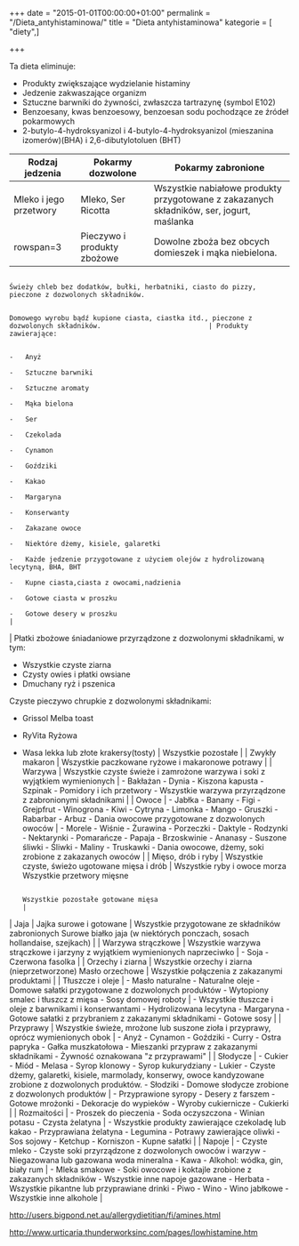 +++
date = "2015-01-01T00:00:00+01:00"
permalink = "/Dieta_antyhistaminowa/"
title = "Dieta antyhistaminowa"
kategorie = [ "diety",]

+++

Ta dieta eliminuje:

-   Produkty zwiększające wydzielanie histaminy
-   Jedzenie zakwaszające organizm
-   Sztuczne barwniki do żywności, zwłaszcza tartrazynę (symbol E102)
-   Benzoesany, kwas benzoesowy, benzoesan sodu pochodzące ze źródeł pokarmowych
-   2-butylo-4-hydroksyanizol i 4-butylo-4-hydroksyanizol (mieszanina izomerów)(BHA) i 2,6-dibutylotoluen (BHT)

| Rodzaj jedzenia                                                           | Pokarmy dozwolone                                                                                              | Pokarmy zabronione                                                                                                         |
|---------------------------------------------------------------------------|----------------------------------------------------------------------------------------------------------------|----------------------------------------------------------------------------------------------------------------------------|
| Mleko i jego przetwory                                                    | Mleko, Ser Ricotta                                                                                             | Wszystkie nabiałowe produkty przygotowane z zakazanych składników, ser, jogurt, maślanka                                   |
| rowspan=3| Pieczywo i produkty zbożowe                                    | Dowolne zboża bez obcych domieszek i mąka niebielona.

                                                                             Świeży chleb bez dodatków, bułki, herbatniki, ciasto do pizzy, pieczone z dozwolonych składników.

                                                                             Domowego wyrobu bądź kupione ciasta, ciastka itd., pieczone z dozwolonych składników.                           | Produkty zawierające:

                                                                                                                                                                                              -   Anyż
                                                                                                                                                                                              -   Sztuczne barwniki
                                                                                                                                                                                              -   Sztuczne aromaty
                                                                                                                                                                                              -   Mąka bielona
                                                                                                                                                                                              -   Ser
                                                                                                                                                                                              -   Czekolada
                                                                                                                                                                                              -   Cynamon
                                                                                                                                                                                              -   Goździki
                                                                                                                                                                                              -   Kakao
                                                                                                                                                                                              -   Margaryna
                                                                                                                                                                                              -   Konserwanty
                                                                                                                                                                                              -   Zakazane owoce
                                                                                                                                                                                              -   Niektóre dżemy, kisiele, galaretki
                                                                                                                                                                                              -   Każde jedzenie przygotowane z użyciem olejów z hydrolizowaną lecytyną, BHA, BHT
                                                                                                                                                                                              -   Kupne ciasta,ciasta z owocami,nadzienia
                                                                                                                                                                                              -   Gotowe ciasta w proszku
                                                                                                                                                                                              -   Gotowe desery w proszku                                                                                                 |
| Płatki zbożowe śniadaniowe przyrządzone z dozwolonymi składnikami, w tym:

 -   Wszystkie czyste ziarna
 -   Czysty owies i płatki owsiane
 -   Dmuchany ryż i pszenica

 Czyste pieczywo chrupkie z dozwolonymi składnikami:

 -   Grissol Melba toast
 -   RyVita Ryżowa
 -   Wasa lekka lub złote krakersy(tosty)                                   | Wszystkie pozostałe                                                                                            |
| Zwykły makaron                                                            | Wszystkie paczkowane ryżowe i makaronowe potrawy                                                               |
| Warzywa                                                                   | Wszystkie czyste świeże i zamrożone warzywa i soki z wyjątkiem wymienionych                                    | -   Bakłażan
                                                                                                                                                                                              -   Dynia
                                                                                                                                                                                              -   Kiszona kapusta
                                                                                                                                                                                              -   Szpinak
                                                                                                                                                                                              -   Pomidory i ich przetwory
                                                                                                                                                                                              -   Wszystkie warzywa przyrządzone z zabronionymi składnikami                                                               |
| Owoce                                                                     | -   Jabłka
                                                                             -   Banany
                                                                             -   Figi
                                                                             -   Grejpfrut
                                                                             -   Winogrona
                                                                             -   Kiwi
                                                                             -   Cytryna
                                                                             -   Limonka
                                                                             -   Mango
                                                                             -   Gruszki
                                                                             -   Rabarbar
                                                                             -   Arbuz
                                                                             -   Dania owocowe przygotowane z dozwolonych owoców                                                             | -   Morele
                                                                                                                                                                                              -   Wiśnie
                                                                                                                                                                                              -   Żurawina
                                                                                                                                                                                              -   Porzeczki
                                                                                                                                                                                              -   Daktyle
                                                                                                                                                                                              -   Rodzynki
                                                                                                                                                                                              -   Nektarynki
                                                                                                                                                                                              -   Pomarańcze
                                                                                                                                                                                              -   Papaja
                                                                                                                                                                                              -   Brzoskwinie
                                                                                                                                                                                              -   Ananasy
                                                                                                                                                                                              -   Suszone śliwki
                                                                                                                                                                                              -   Śliwki
                                                                                                                                                                                              -   Maliny
                                                                                                                                                                                              -   Truskawki
                                                                                                                                                                                              -   Dania owocowe, dżemy, soki zrobione z zakazanych owoców                                                                 |
| Mięso, drób i ryby                                                        | Wszystkie czyste, świeżo ugotowane mięsa i drób                                                                | Wszystkie ryby i owoce morza Wszystkie przetwory mięsne

                                                                                                                                                                                              Wszystkie pozostałe gotowane mięsa                                                                                          |
| Jaja                                                                      | Jajka surowe i gotowane                                                                                        | Wszystkie przygotowane ze składników zabronionych Surowe białko jaja (w niektórych ponczach, sosach hollandaise, szejkach) |
| Warzywa strączkowe                                                        | Wszystkie warzywa strączkowe i jarzyny z wyjątkiem wymienionych naprzeciwko                                    | -   Soja
                                                                                                                                                                                              -   Czerwona fasolka                                                                                                        |
| Orzechy i ziarna                                                          | Wszystkie orzechy i ziarna (nieprzetworzone) Masło orzechowe                                                   | Wszystkie połączenia z zakazanymi produktami                                                                               |
| Tłuszcze i oleje                                                          | -   Masło naturalne
                                                                             -   Naturalne oleje
                                                                             -   Domowe sałatki przygotowane z dozwolonych produktów
                                                                             -   Wytopiony smalec i tłuszcz z mięsa
                                                                             -   Sosy domowej roboty                                                                                         | -   Wszystkie tłuszcze i oleje z barwnikami i konserwantami
                                                                                                                                                                                              -   Hydrolizowana lecytyna
                                                                                                                                                                                              -   Margaryna
                                                                                                                                                                                              -   Gotowe sałatki z przybraniem z zakazanymi składnikami
                                                                                                                                                                                              -   Gotowe sosy                                                                                                             |
| Przyprawy                                                                 | Wszystkie świeże, mrożone lub suszone zioła i przyprawy, oprócz wymienionych obok                              | -   Anyż
                                                                                                                                                                                              -   Cynamon
                                                                                                                                                                                              -   Goździki
                                                                                                                                                                                              -   Curry
                                                                                                                                                                                              -   Ostra papryka
                                                                                                                                                                                              -   Gałka muszkatołowa
                                                                                                                                                                                              -   Mieszanki przypraw z zakazanymi składnikami
                                                                                                                                                                                              -   Żywność oznakowana "z przyprawami"                                                                                      |
| Słodycze                                                                  | -   Cukier
                                                                             -   Miód
                                                                             -   Melasa
                                                                             -   Syrop klonowy
                                                                             -   Syrop kukurydziany
                                                                             -   Lukier
                                                                             -   Czyste dżemy, galaretki, kisiele, marmolady, konserwy, owoce kandyzowane zrobione z dozwolonych produktów.
                                                                             -   Słodziki
                                                                             -   Domowe słodycze zrobione z dozwolonych produktów                                                            | -   Przyprawione syropy
                                                                                                                                                                                              -   Desery z farszem
                                                                                                                                                                                              -   Gotowe mrożonki
                                                                                                                                                                                              -   Dekoracje do wypieków
                                                                                                                                                                                              -   Wyroby cukiernicze
                                                                                                                                                                                              -   Cukierki                                                                                                                |
| Rozmaitości                                                               | -   Proszek do pieczenia
                                                                             -   Soda oczyszczona
                                                                             -   Winian potasu
                                                                             -   Czysta żelatyna                                                                                             | -   Wszystkie produkty zawierające czekoladę lub kakao
                                                                                                                                                                                              -   Przyprawiana żelatyna
                                                                                                                                                                                              -   Legumina
                                                                                                                                                                                              -   Potrawy zawierające oliwki
                                                                                                                                                                                              -   Sos sojowy
                                                                                                                                                                                              -   Ketchup
                                                                                                                                                                                              -   Korniszon
                                                                                                                                                                                              -   Kupne sałatki                                                                                                           |
| Napoje                                                                    | -   Czyste mleko
                                                                             -   Czyste soki przyrządzone z dozwolonych owoców i warzyw
                                                                             -   Niegazowana lub gazowana woda mineralna
                                                                             -   Kawa
                                                                             -   Alkohol: wódka, gin, biały rum                                                                              | -   Mleka smakowe
                                                                                                                                                                                              -   Soki owocowe i koktajle zrobione z zakazanych składników
                                                                                                                                                                                              -   Wszystkie inne napoje gazowane
                                                                                                                                                                                              -   Herbata
                                                                                                                                                                                              -   Wszystkie pikantne lub przyprawiane drinki
                                                                                                                                                                                              -   Piwo
                                                                                                                                                                                              -   Wino
                                                                                                                                                                                              -   Wino jabłkowe
                                                                                                                                                                                              -   Wszystkie inne alkohole                                                                                                 |

<http://users.bigpond.net.au/allergydietitian/fi/amines.html>

<http://www.urticaria.thunderworksinc.com/pages/lowhistamine.htm>
